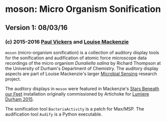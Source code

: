 # moson: Micro Organism Sonification

## Version 1: 08/03/16

### (c) 2015-2016 [Paul Vickers](mailto:paul.vickers@northumbria.ac.uk) and [Louise Mackenzie](mailto:info@loumackenzie.com)

`moson` (micro-organism sonification) is a collection of auditory display tools for the 
sonification and audification of atomic force microscope data recordings of
the micro organism *Dunaliella salina* by Richard Thompson at the University of Durham's Department of Chemistry. The auditory display aspects are part of Louise 
Mackenzie's larger [Microbial Sensing](http://www.viralexperiments.co/#!viral-experiment-2/cle2)
research project. 

The auditory displays in `moson` were featured in Mackenzie's 
[Stars Beneath our Feet](http://www.lumiere-festival.com/programme/durham/the-stars-beneath-our-feet/) 
installation originally commissioned by Artichoke for
 [Lumiere Durham 2015](http://www.lumiere-festival.com/durham-2015/).

The sonification tool `BacteriaActivity` is a patch for Max/MSP. The audification tool
`Audify` is a Python executable.